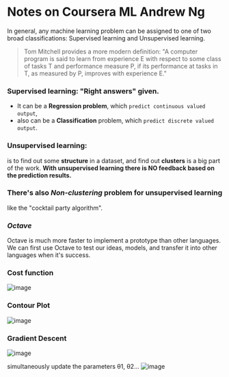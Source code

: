 # Notes on Coursera ML Andrew Ng

In general, any machine learning problem can be assigned to one of two broad classifications:
Supervised learning and Unsupervised learning.

> Tom Mitchell provides a more modern definition: "A computer program is said to learn from experience E with respect to some class of tasks T and performance measure P, if its performance at tasks in T, as measured by P, improves with experience E."


### Supervised learning: "Right answers" given.
- It can be a **Regression problem**, which `predict continuous valued output`,
- also can be a **Classification** problem, which `predict discrete valued output`.


### Unsupervised learning: 
is to find out some **structure** in a dataset, and find out **clusters** is a big part of the work. 
**With unsupervised learning there is NO feedback based on the prediction results.**

### There's also _Non-clustering_ problem for unsupervised learning
like the "cocktail party algorithm".

### _Octave_ 
Octave is much more faster to implement a prototype than other languages. We can first use Octave to test our ideas, models, and transfer it into other languages when it's success.

### Cost function
![image](https://user-images.githubusercontent.com/14041622/46939279-77e67b00-d098-11e8-8d57-d6c341560ab2.png)


### Contour Plot
![image](https://user-images.githubusercontent.com/14041622/46940434-4c18c480-d09b-11e8-8617-62e1ddc10c91.png)


### Gradient Descent
![image](https://user-images.githubusercontent.com/14041622/46941377-897e5180-d09d-11e8-81e5-d7fcb36f420d.png)

simultaneously update the parameters θ1, θ2...
![image](https://user-images.githubusercontent.com/14041622/46941394-8edb9c00-d09d-11e8-8d57-0f19d018da00.png)
